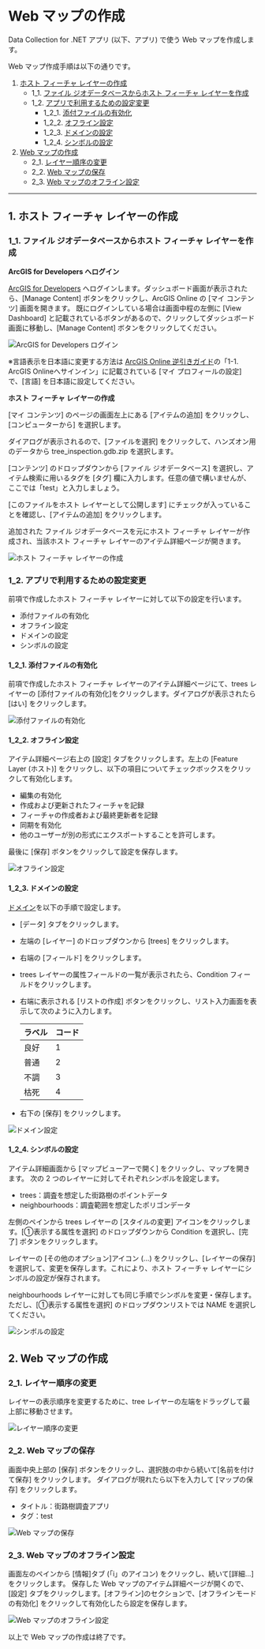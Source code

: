 # Web マップの作成

Data Collection for .NET アプリ (以下、アプリ) で使う Web マップを作成します。 

Web マップ作成手順は以下の通りです。

1. [ホスト フィーチャ レイヤーの作成](#1-ホスト-フィーチャ-レイヤーの作成)
    - 1_1.  [ファイル ジオデータベースからホスト フィーチャ レイヤーを作成](#1_1-ファイル-ジオデータベースからホスト-フィーチャ-レイヤーを作成)
    - 1_2.  [アプリで利用するための設定変更](#1_2-アプリで利用するための設定変更)
        - 1_2_1. [添付ファイルの有効化](#1_2_1-添付ファイルの有効化)
        - 1_2_2. [オフライン設定](#1_2_2-オフライン設定)
        - 1_2_3. [ドメインの設定](#1_2_3-ドメインの設定)
        - 1_2_4. [シンボルの設定](#1_2_4-シンボルの設定)
1. [Web マップの作成](#2-web-マップの作成)
    - 2_1. [レイヤー順序の変更](#2_1-レイヤー順序の変更)
    - 2_2. [Web マップの保存](#2_2-web-マップの保存)
    - 2_3. [Web マップのオフライン設定](#2_3-web-マップのオフライン設定)

---

## 1. ホスト フィーチャ レイヤーの作成

### 1_1. ファイル ジオデータベースからホスト フィーチャ レイヤーを作成

**ArcGIS for Developers へログイン**

[ArcGIS for Developers](https://developers.arcgis.com/) へログインします。ダッシュボード画面が表示されたら、[Manage Content] ボタンをクリックし、ArcGIS Online の [マイ コンテンツ] 画面を開きます。
既にログインしている場合は画面中程の左側に [View Dashboard] と記載されているボタンがあるので、クリックしてダッシュボード画面に移動し、[Manage Content] ボタンをクリックしてください。

![ArcGIS for Developers ログイン](https://s3-ap-northeast-1.amazonaws.com/apps.esrij.com/arcgis-dev/github/img/workshop/DataCollection/dc_login.gif)

※言語表示を日本語に変更する方法は [ArcGIS Online 逆引きガイド](https://www.esrij.com/cgi-bin/wp/wp-content/uploads/documents/ArcGISOnline_user_guide.pdf)の「1-1. ArcGIS Onlineへサインイン」に記載されている [マイ プロフィールの設定] で、[言語] を日本語に設定してください。

**ホスト フィーチャ レイヤーの作成**

[マイ コンテンツ] のページの画面左上にある [アイテムの追加] をクリックし、[コンピューターから] を選択します。

ダイアログが表示されるので、[ファイルを選択] をクリックして、ハンズオン用のデータから tree_inspection.gdb.zip を選択します。

[コンテンツ] のドロップダウンから [ファイル ジオデータベース] を選択し、アイテム検索に用いるタグを [タグ] 欄に入力します。任意の値で構いませんが、ここでは「test」と入力しましょう。

[このファイルをホスト レイヤーとして公開します] にチェックが入っていることを確認し、[アイテムの追加] をクリックします。

追加された ファイル ジオデータベースを元にホスト フィーチャ レイヤーが作成され、当該ホスト フィーチャ レイヤーのアイテム詳細ページが開きます。

![ホスト フィーチャ レイヤーの作成](https://s3-ap-northeast-1.amazonaws.com/apps.esrij.com/arcgis-dev/github/img/workshop/DataCollection/dc_createLayer.gif)

### 1_2. アプリで利用するための設定変更

前項で作成したホスト フィーチャ レイヤーに対して以下の設定を行います。
* 添付ファイルの有効化
* オフライン設定
* ドメインの設定
* シンボルの設定


#### 1_2_1. 添付ファイルの有効化

前項で作成したホスト フィーチャ レイヤーのアイテム詳細ページにて、trees レイヤーの [添付ファイルの有効化]をクリックします。ダイアログが表示されたら [はい] をクリックします。

![添付ファイルの有効化](https://s3-ap-northeast-1.amazonaws.com/apps.esrij.com/arcgis-dev/github/img/workshop/DataCollection/dc_activeAttachment.gif)


#### 1_2_2. オフライン設定

アイテム詳細ページ右上の [設定] タブをクリックします。左上の [Feature Layer (ホスト)] をクリックし、以下の項目についてチェックボックスをクリックして有効化します。

* 編集の有効化
* 作成および更新されたフィーチャを記録
* フィーチャの作成者および最終更新者を記録
* 同期を有効化
* 他のユーザーが別の形式にエクスポートすることを許可します。

最後に [保存] ボタンをクリックして設定を保存します。


![オフライン設定](https://s3-ap-northeast-1.amazonaws.com/apps.esrij.com/arcgis-dev/github/img/workshop/DataCollection/dc_offlineSetting.gif)

#### 1_2_3. ドメインの設定

[ドメイン](https://doc.arcgis.com/ja/arcgis-online/manage-data/define-attribute-lists-and-ranges.htm)を以下の手順で設定します。
* [データ] タブをクリックします。
* 左端の [レイヤー] のドロップダウンから [trees] をクリックします。
* 右端の [フィールド] をクリックします。
* trees レイヤーの属性フィールドの一覧が表示されたら、Condition フィールドをクリックします。
* 右端に表示される [リストの作成] ボタンをクリックし、リスト入力画面を表示して次のように入力します。

    ラベル|コード
    ------|---
    良好|1
    普通|2
    不調|3
    枯死|4

* 右下の [保存] をクリックします。

![ドメイン設定](https://s3-ap-northeast-1.amazonaws.com/apps.esrij.com/arcgis-dev/github/img/workshop/DataCollection/dc_createDomainList.gif)

#### 1_2_4. シンボルの設定

アイテム詳細画面から [マップビューアーで開く] をクリックし、マップを開きます。 次の 2 つのレイヤーに対してそれぞれシンボルを設定します。

* trees：調査を想定した街路樹のポイントデータ
* neighbourhoods：調査範囲を想定したポリゴンデータ

左側のペインから trees レイヤーの [スタイルの変更] アイコンをクリックします。[①表示する属性を選択] のドロップダウンから Condition を選択し、[完了] ボタンをクリックします。

レイヤーの [その他のオプション]アイコン (…) をクリックし、[レイヤーの保存]を選択して、変更を保存します。これにより、ホスト フィーチャ レイヤーにシンボルの設定が保存されます。

neighbourhoods レイヤーに対しても同じ手順でシンボルを変更・保存します。ただし、[①表示する属性を選択] のドロップダウンリストでは NAME を選択してください。

![シンボルの設定](https://s3-ap-northeast-1.amazonaws.com/apps.esrij.com/arcgis-dev/github/img/workshop/DataCollection/dc_chSymbol00sized.gif)

## 2. Web マップの作成

### 2_1. レイヤー順序の変更

レイヤーの表示順序を変更するために、tree レイヤーの左端をドラッグして最上部に移動させます。

![レイヤー順序の変更](https://s3-ap-northeast-1.amazonaws.com/apps.esrij.com/arcgis-dev/github/img/workshop/DataCollection/dc_chLayerOrder.gif)


### 2_2. Web マップの保存

画面中央上部の [保存] ボタンをクリックし、選択肢の中から続いて[名前を付けて保存] をクリックします。 ダイアログが現れたら以下を入力して [マップの保存] をクリックします。

* タイトル：街路樹調査アプリ
* タグ：test

![Web マップの保存](https://s3-ap-northeast-1.amazonaws.com/apps.esrij.com/arcgis-dev/github/img/workshop/DataCollection/dc_saveMap.gif)


### 2_3. Web マップのオフライン設定

画面左のペインから [情報]タブ (「i」のアイコン) をクリックし、続いて[詳細…] をクリックします。
保存した Web マップのアイテム詳細ページが開くので、 [設定] タブをクリックします。[オフライン]のセクションで、[オフラインモードの有効化] をクリックして有効化したら設定を保存します。

![Web マップのオフライン設定](https://s3-ap-northeast-1.amazonaws.com/apps.esrij.com/arcgis-dev/github/img/workshop/DataCollection/dc_offlinemap.gif)

以上で Web マップの作成は終了です。
